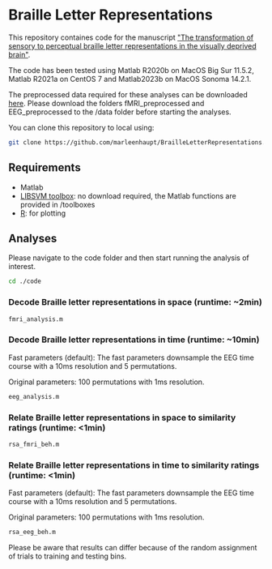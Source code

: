 # Braille Letter Representations

This repository containes code for the manuscript ["The transformation of sensory to perceptual braille letter representations in the visually deprived brain"](https://doi.org/10.1101/2024.02.12.579923). 

The code has been tested using Matlab R2020b on MacOS Big Sur 11.5.2, Matlab R2021a on CentOS 7 and Matlab2023b on MacOS Sonoma 14.2.1.

The preprocessed data required for these analyses can be downloaded [here](https://osf.io/a64hp/). Please download the folders fMRI_preprocessed and EEG_preprocessed to the /data folder before starting the analyses.

You can clone this repository to local using:
```sh
git clone https://github.com/marleenhaupt/BrailleLetterRepresentations.git
```

## Requirements

- Matlab
- [LIBSVM toolbox](https://www.csie.ntu.edu.tw/~cjlin/libsvm/): no download required, the Matlab functions are provided in /toolboxes
- [R](https://cran.r-project.org/): for plotting

## Analyses

Please navigate to the code folder and then start running the analysis of interest.

```sh
cd ./code
```

### Decode Braille letter representations in space (runtime: ~2min) 
   
```sh
fmri_analysis.m
```

### Decode Braille letter representations in time (runtime: ~10min) 

Fast parameters (default): The fast parameters downsample the EEG time course with a 10ms resolution and 5 permutations. 

Original parameters: 100 permutations with 1ms resolution.

```sh
eeg_analysis.m
```
### Relate Braille letter representations in space to similarity ratings (runtime: <1min) 

```sh
rsa_fmri_beh.m
```

### Relate Braille letter representations in time to similarity ratings (runtime: <1min) 

Fast parameters (default): The fast parameters downsample the EEG time course with a 10ms resolution and 5 permutations. 

Original parameters: 100 permutations with 1ms resolution.

```sh
rsa_eeg_beh.m
```

Please be aware that results can differ because of the random assignment of trials to training and testing bins.

